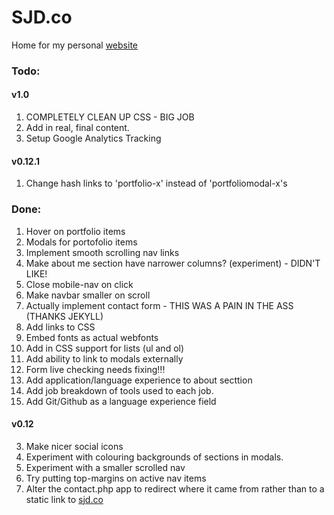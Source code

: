 # SJD.co
Home for my personal [website][1]

### Todo:

#### v1.0
1. COMPLETELY CLEAN UP CSS - BIG JOB
2. Add in real, final content.
1. Setup Google Analytics Tracking

#### v0.12.1
1. Change hash links to 'portfolio-x' instead of 'portfoliomodal-x's

### Done:

1. Hover on portfolio items 
2. Modals for portofolio items
1. Implement smooth scrolling nav links
6. Make about me section have narrower columns? (experiment) - DIDN'T LIKE!
6. Close mobile-nav on click
3. Make navbar smaller on scroll
2. Actually implement contact form - THIS WAS A PAIN IN THE ASS (THANKS JEKYLL)
4. Add links to CSS
5. Embed fonts as actual webfonts
3. Add in CSS support for lists (ul and ol)
3. Add ability to link to modals externally
3. Form live checking needs fixing!!!
3. Add application/language experience to about secttion
3. Add job breakdown of tools used to each job.
4. Add Git/Github as a language experience field

#### v0.12
3. Make nicer social icons
4. Experiment with colouring backgrounds of sections in modals.
5. Experiment with a smaller scrolled nav
7. Try putting top-margins on active nav items
6. Alter the contact.php app to redirect where it came from rather than to a static link to [sjd.co][1] 

[1]:	http://sjd.co/	

<!--
Code for strikethrough...



-->